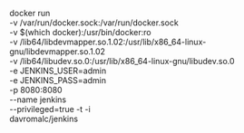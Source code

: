  docker run  \
-v /var/run/docker.sock:/var/run/docker.sock \
     -v $(which docker):/usr/bin/docker:ro \
     -v /lib64/libdevmapper.so.1.02:/usr/lib/x86_64-linux-gnu/libdevmapper.so.1.02 \
     -v /lib64/libudev.so.0:/usr/lib/x86_64-linux-gnu/libudev.so.0 \
     -e JENKINS_USER=admin \
     -e JENKINS_PASS=admin \
     -p 8080:8080 \
     --name jenkins \
     --privileged=true -t -i \
davromalc/jenkins